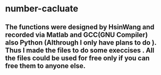 # number-cacluate

##  The functions  were  designed  by  HsinWang and recorded via  Matlab  and  GCC(GNU Compiler)   also Python (Althrough I only have plans to do ). Thus I made the files to  do some execcises . All the files could be used for free only if  you can free them to  anyone else.

